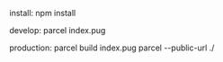 install: npm install

develop: parcel index.pug

production: parcel build index.pug parcel --public-url ./
